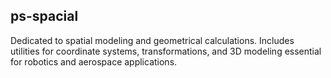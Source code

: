 ## ps-spacial

Dedicated to spatial modeling and geometrical calculations. Includes utilities for coordinate systems, transformations, and 3D modeling essential for robotics and aerospace applications.
